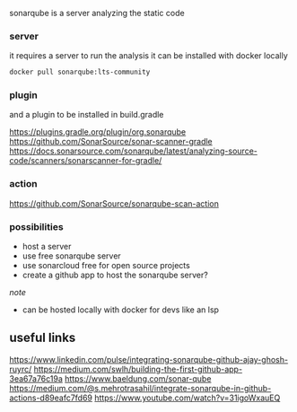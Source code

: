 sonarqube is a server analyzing the static code

### server

it requires a server to run the analysis
it can be installed with docker locally

```bash
docker pull sonarqube:lts-community
```

### plugin

and a plugin to be installed in build.gradle

<https://plugins.gradle.org/plugin/org.sonarqube>
<https://github.com/SonarSource/sonar-scanner-gradle>
<https://docs.sonarsource.com/sonarqube/latest/analyzing-source-code/scanners/sonarscanner-for-gradle/>

### action

<https://github.com/SonarSource/sonarqube-scan-action>

### possibilities

- host a server
- use free sonarqube server
- use sonarcloud free for open source projects
- create a github app to host the sonarqube server?

_note_

- can be hosted locally with docker for devs like an lsp

## useful links

<https://www.linkedin.com/pulse/integrating-sonarqube-github-ajay-ghosh-ruyrc/>
<https://medium.com/swlh/building-the-first-github-app-3ea67a76c19a>
<https://www.baeldung.com/sonar-qube>
<https://medium.com/@s.mehrotrasahil/integrate-sonarqube-in-github-actions-d89eafc7fd69>
<https://www.youtube.com/watch?v=31igoWxauEQ>
